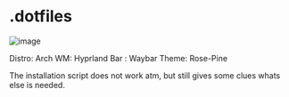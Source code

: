 # .dotfiles

![image](https://github.com/user-attachments/assets/7cec7b52-8235-4b49-8cee-87b08f904f06)

Distro: Arch
WM: Hyprland
Bar : Waybar
Theme: Rose-Pine

The installation script does not work atm, but still gives some clues whats else is needed.
